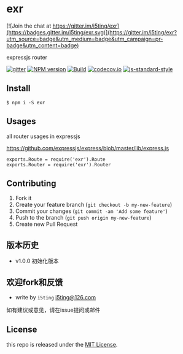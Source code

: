 # exr

[![Join the chat at https://gitter.im/i5ting/exr](https://badges.gitter.im/i5ting/exr.svg)](https://gitter.im/i5ting/exr?utm_source=badge&utm_medium=badge&utm_campaign=pr-badge&utm_content=badge)

expressjs router

[![gitter](https://badges.gitter.im/Join%20Chat.svg)](https://gitter.im/i5ting/exr?utm_source=badge&utm_medium=badge&utm_campaign=pr-badge&utm_content=badge)
[![NPM version](https://img.shields.io/npm/v/exr.svg?style=flat-square)](https://www.npmjs.com/package/exr)
[![Build](https://travis-ci.org/i5ting/exr.svg?branch=master)](https://travis-ci.org/i5ting/exr)
[![codecov.io](https://codecov.io/github/i5ting/exr/coverage.svg?branch=master)](https://codecov.io/github/i5ting/exr?branch=master)
[![js-standard-style](https://img.shields.io/badge/code%20style-standard-brightgreen.svg)](http://standardjs.com/)

## Install

```
$ npm i -S exr
```

## Usages

all router usages in expressjs

https://github.com/expressjs/express/blob/master/lib/express.js

```
exports.Route = require('exr').Route
exports.Router = require('exr').Router
```

## Contributing

1. Fork it
2. Create your feature branch (`git checkout -b my-new-feature`)
3. Commit your changes (`git commit -am 'Add some feature'`)
4. Push to the branch (`git push origin my-new-feature`)
5. Create new Pull Request

## 版本历史

- v1.0.0 初始化版本

## 欢迎fork和反馈

- write by `i5ting` i5ting@126.com

如有建议或意见，请在issue提问或邮件

## License

this repo is released under the [MIT
License](http://www.opensource.org/licenses/MIT).
